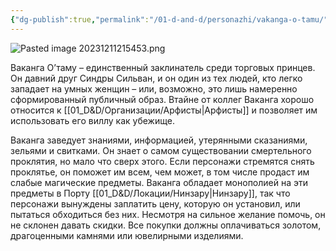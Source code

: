 ```yaml
---
{"dg-publish":true,"permalink":"/01-d-and-d/personazhi/vakanga-o-tamu/","created":"2024-11-09T09:06:49.888+03:00","updated":"2023-12-26T14:50:31.941+03:00"}
---
```



![Pasted image 20231211215453.png](/img/user/01_D&D/img/Pasted%20image%2020231211215453.png)

Ваканга О’таму – единственный заклинатель среди торговых принцев. Он давний друг Синдры Сильван, и он один из тех людей, кто легко западает на умных женщин – или, возможно, это лишь намеренно сформированный публичный образ. Втайне от коллег Ваканга хорошо относится к [[01_D&D/Организации/Арфисты\|Арфисты]] и позволяет им использовать его виллу как убежище.

Ваканга заведует знаниями, информацией, утерянными сказаниями, зельями и свитками. Он знает о самом существовании смертельного проклятия, но мало что сверх этого. Если персонажи стремятся снять проклятье, он поможет им всем, чем может, в том числе продаст им слабые магические предметы. Ваканга обладает монополией на эти предметы в Порту [[01_D&D/Локации/Нинзару\|Нинзару]], так что персонажи вынуждены заплатить цену, которую он установил, или пытаться обходиться без них. Несмотря на сильное желание помочь, он не склонен давать скидки. Все покупки должны оплачиваться золотом, драгоценными камнями или ювелирными изделиями.